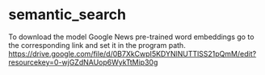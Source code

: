 # semantic_search

To download the model Google News pre-trained word embeddings go to the corresponding link and set it in the program path.
https://drive.google.com/file/d/0B7XkCwpI5KDYNlNUTTlSS21pQmM/edit?resourcekey=0-wjGZdNAUop6WykTtMip30g
